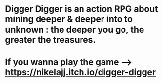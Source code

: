 # Digger Digger is an action RPG about mining deeper & deeper into to unknown : the deeper you go, the greater the treasures.
# If you wanna play the game --> https://nikelajj.itch.io/digger-digger
